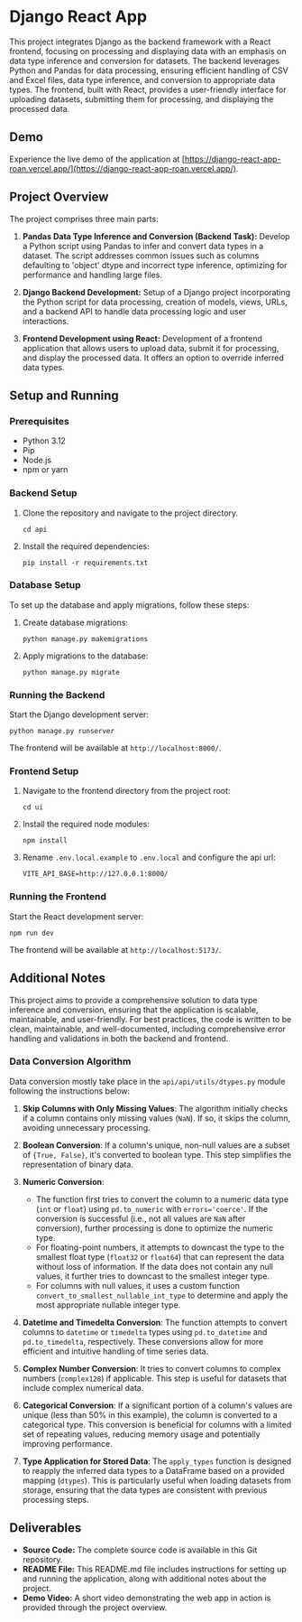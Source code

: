 # Django React App

This project integrates Django as the backend framework with a React frontend, focusing on processing and displaying data with an emphasis on data type inference and conversion for datasets. The backend leverages Python and Pandas for data processing, ensuring efficient handling of CSV and Excel files, data type inference, and conversion to appropriate data types. The frontend, built with React, provides a user-friendly interface for uploading datasets, submitting them for processing, and displaying the processed data.

## Demo

Experience the live demo of the application at [https://django-react-app-roan.vercel.app/](https://django-react-app-roan.vercel.app/).

## Project Overview

The project comprises three main parts:

1. **Pandas Data Type Inference and Conversion (Backend Task):** Develop a Python script using Pandas to infer and convert data types in a dataset. The script addresses common issues such as columns defaulting to 'object' dtype and incorrect type inference, optimizing for performance and handling large files.

2. **Django Backend Development:** Setup of a Django project incorporating the Python script for data processing, creation of models, views, URLs, and a backend API to handle data processing logic and user interactions.

3. **Frontend Development using React:** Development of a frontend application that allows users to upload data, submit it for processing, and display the processed data. It offers an option to override inferred data types.

## Setup and Running

### Prerequisites

- Python 3.12
- Pip
- Node.js
- npm or yarn

### Backend Setup

1. Clone the repository and navigate to the project directory.
   ```
   cd api
   ```
2. Install the required dependencies:
   ```
   pip install -r requirements.txt
   ```

### Database Setup

To set up the database and apply migrations, follow these steps:

1. Create database migrations:
   ```
   python manage.py makemigrations
   ```
2. Apply migrations to the database:
   ```
   python manage.py migrate
   ```

### Running the Backend

Start the Django development server:

```
python manage.py runserver
```

The frontend will be available at `http://localhost:8000/`.

### Frontend Setup

1. Navigate to the frontend directory from the project root:
   ```
   cd ui
   ```
2. Install the required node modules:
   ```
   npm install
   ```
3. Rename `.env.local.example` to `.env.local` and configure the api url:
   ```
   VITE_API_BASE=http://127.0.0.1:8000/
   ```

### Running the Frontend

Start the React development server:

```
npm run dev
```

The frontend will be available at `http://localhost:5173/`.

## Additional Notes

This project aims to provide a comprehensive solution to data type inference and conversion, ensuring that the application is scalable, maintainable, and user-friendly. For best practices, the code is written to be clean, maintainable, and well-documented, including comprehensive error handling and validations in both the backend and frontend.

### Data Conversion Algorithm

Data conversion mostly take place in the `api/api/utils/dtypes.py` module following the instructions below:

1. **Skip Columns with Only Missing Values**: The algorithm initially checks if a column contains only missing values (`NaN`). If so, it skips the column, avoiding unnecessary processing.

2. **Boolean Conversion**: If a column's unique, non-null values are a subset of `{True, False}`, it's converted to boolean type. This step simplifies the representation of binary data.

3. **Numeric Conversion**:

   - The function first tries to convert the column to a numeric data type (`int` or `float`) using `pd.to_numeric` with `errors='coerce'`. If the conversion is successful (i.e., not all values are `NaN` after conversion), further processing is done to optimize the numeric type.
   - For floating-point numbers, it attempts to downcast the type to the smallest float type (`float32` or `float64`) that can represent the data without loss of information. If the data does not contain any null values, it further tries to downcast to the smallest integer type.
   - For columns with null values, it uses a custom function `convert_to_smallest_nullable_int_type` to determine and apply the most appropriate nullable integer type.

4. **Datetime and Timedelta Conversion**: The function attempts to convert columns to `datetime` or `timedelta` types using `pd.to_datetime` and `pd.to_timedelta`, respectively. These conversions allow for more efficient and intuitive handling of time series data.

5. **Complex Number Conversion**: It tries to convert columns to complex numbers (`complex128`) if applicable. This step is useful for datasets that include complex numerical data.

6. **Categorical Conversion**: If a significant portion of a column's values are unique (less than 50% in this example), the column is converted to a categorical type. This conversion is beneficial for columns with a limited set of repeating values, reducing memory usage and potentially improving performance.

7. **Type Application for Stored Data**: The `apply_types` function is designed to reapply the inferred data types to a DataFrame based on a provided mapping (`dtypes`). This is particularly useful when loading datasets from storage, ensuring that the data types are consistent with previous processing steps.

## Deliverables

- **Source Code:** The complete source code is available in this Git repository.
- **README File:** This README.md file includes instructions for setting up and running the application, along with additional notes about the project.
- **Demo Video:** A short video demonstrating the web app in action is provided through the project overview.
